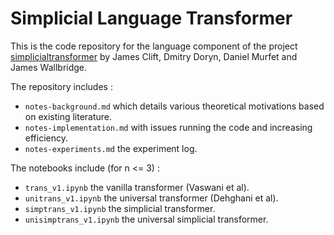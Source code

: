 # Simplicial Language Transformer

This is the code repository for the language component of the project [simplicialtransformer](https://github.com/dmurfet/simplicialtransformer) by James Clift, Dmitry Doryn, Daniel Murfet and James Wallbridge.

The repository includes :
* `notes-background.md` which details various theoretical motivations based on existing literature.
* `notes-implementation.md` with issues running the code and increasing efficiency.
* `notes-experiments.md` the experiment log.

The notebooks include (for n <= 3) :
* `trans_v1.ipynb` the vanilla transformer (Vaswani et al).
* `unitrans_v1.ipynb` the universal transformer (Dehghani et al).
* `simptrans_v1.ipynb` the simplicial transformer.
* `unisimptrans_v1.ipynb` the universal simplicial transformer.
